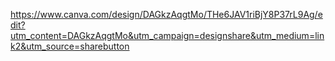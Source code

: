 https://www.canva.com/design/DAGkzAqgtMo/THe6JAV1riBjY8P37rL9Ag/edit?utm_content=DAGkzAqgtMo&utm_campaign=designshare&utm_medium=link2&utm_source=sharebutton
